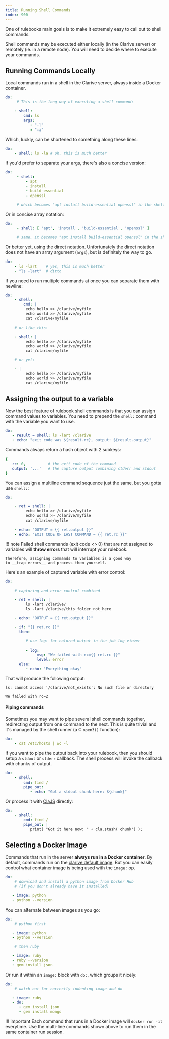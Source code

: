 ```yaml
---
title: Running Shell Commands
index: 900
---
```


One of rulebooks main goals is to make it extremely easy to call out to shell commands.

Shell commands may be executed either locally (in the Clarive server) or
remotely (ie. in a remote node). You will need to decide where to execute your
commands.

## Running Commands Locally

Local commands run in a shell in the Clarive server, always inside a Docker
container.

```yaml
do:
     # This is the long way of executing a shell command:

    - shell:
        cmd: ls
        args:
           - "-l"
           - "-a"
```

Which, luckly, can be shortened to something along these lines:

```yaml
do:
    - shell: ls -la # oh, this is much better
```

If you'd prefer to separate your args, there's also a concise version:

```yaml
do:
     - shell:
         - apt
         - install
         - build-essential
         - openssl

     # which becomes "apt install build-essential openssl" in the shell
```

Or in concise array notation:

```yaml
do:
     - shell: [ 'apt', 'install', 'build-essential', 'openssl' ]

     # same, it becomes "apt install build-essential openssl" in the shell
```

Or better yet, using the direct notation. Unfortunately the direct notation
does not have an array argument (`args`), but is definitely the way to go.

```yaml
do:
    - ls -lart    # yes, this is much better
    - "ls -lart"  # ditto
```

If you need to run multiple commands at once you can separate them with newline:

```yaml
do:
    - shell:
        cmd: |
         echo hello >> /clarive/myfile
         echo world >> /clarive/myfile
         cat /clarive/myfile

    # or like this:

    - shell: |
         echo hello >> /clarive/myfile
         echo world >> /clarive/myfile
         cat /clarive/myfile

    # or yet:

    - |
         echo hello >> /clarive/myfile
         echo world >> /clarive/myfile
         cat /clarive/myfile
```


## Assigning the output to a variable

Now the best feature of rulebook shell commands is that you can assign command
values to variables. You need to prepend the `shell:` command with the variable
you want to use.

```yaml
do:
   - result = shell: ls -lart /clarive
   - echo: "exit code was ${result.rc}, output: ${result.output}"
```

Commands always return a hash object with 2 subkeys:

```yaml
{
   rc: 0,          # the exit code of the command
   output: '...'   # the capture output combining stderr and stdout
}
```

You can assign a multiline command sequence just the same, but you gotta use `shell:`:

```yaml
do:

    - ret = shell: |
         echo hello >> /clarive/myfile
         echo world >> /clarive/myfile
         cat /clarive/myfile

    - echo: "OUTPUT = {{ ret.output }}"
    - echo: "EXIT CODE OF LAST COMMAND = {{ ret.rc }}"
```

!!! note
    Failed shell commands (exit code <> 0) that are not assigned to variables will
    __throw errors__ that will interrupt your rulebook.

    Therefore, assigning commands to variables is a good way
    to __trap errors__ and process them yourself.

Here's an example of captured variable with error control:

```yaml
do:

    # capturing and error control combined

    - ret = shell: |
         ls -lart /clarive/
         ls -lart /clarive/this_folder_not_here

    - echo: "OUTPUT = {{ ret.output }}"

    - if: "{{ ret.rc }}"
      then:

         # use log: for colored output in the job log viewer

         - log:
              msg: "We failed with rc={{ ret.rc }}"
              level: error
      else:
         - echo: "Everything okay"
```

That will produce the following output:

    ls: cannot access '/clarive/not_exists': No such file or directory

    We failed with rc=2

#### Piping commands

Sometimes you may want to pipe several shell commands together, redirecting
output from one command to the next. This is quite trivial and it's managed
by the shell runner (a C `open3()` function):

```yaml
do:
    - cat /etc/hosts | wc -l
```

If you want to pipe the output back into your rulebook, then you should setup
a `stdout` or `stderr` callback. The shell process will invoke the
callback with chunks of output.

```yaml
do:
    - shell:
        cmd: find /
        pipe_out:
           - echo: "Got a stdout chunk here: ${chunk}"
```

Or process it with [ClaJS](/devel/intro) directly:

```yaml
do:
    - shell:
        cmd: find /
        pipe_out: |
           print( "Got it here now: " + cla.stash('chunk') );
```

## Selecting a Docker Image

Commands that run in the server __always run in a Docker container__.
By default, commands run on the [clarive default image](https://hub.docker.com/r/clarive/rulebook-runner/).
But you can easily control what container image is being used with the `image:` op.

```yaml
do:
    # download and install a python image from Docker Hub
    # (if you don't already have it installed)

   - image: python
   - python --version
```

You can alternate between images as you go:

```yaml
do:
    # python first

   - image: python
   - python --version

    # then ruby

   - image: ruby
   - ruby --version
   - gem install json
```

Or run it within an `image:` block with `do:`, which
groups it nicely:

```yaml
do:
    # watch out for correctly indenting image and do

   - image: ruby
   - do:
      - gem install json
      - gem install mongo
```

!!! important
    Each command that runs in a Docker image will
    `docker run -it` everytime. Use the multi-line commands
    shown above to run them in the same container run session.
